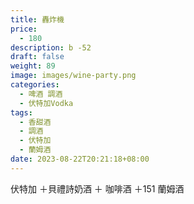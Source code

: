 ```yaml
---
title: 轟炸機
price:
  - 180
description: b -52
draft: false
weight: 89
image: images/wine-party.png
categories:
  - 啤酒 調酒
  - 伏特加Vodka
tags:
  - 香甜酒
  - 調酒
  - 伏特加
  - 蘭姆酒
date: 2023-08-22T20:21:18+08:00
---
```

 伏特加 ＋貝禮詩奶酒 ＋ 咖啡酒 ＋151 蘭姆酒